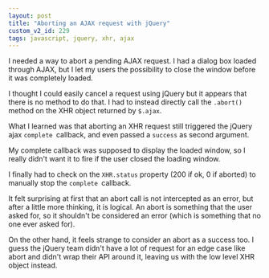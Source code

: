 ```yaml
---
layout: post
title: "Aborting an AJAX request with jQuery"
custom_v2_id: 229
tags: javascript, jquery, xhr, ajax
---
```


I needed a way to abort a pending AJAX request. I had a dialog box loaded
through AJAX, but I let my users the possibility to close the window before it
was completely loaded.

I thought I could easily cancel a request using jQuery but it appears that
there is no method to do that. I had to instead directly call the `.abort()`
method on the XHR object returned by `$.ajax`.

What I learned was that aborting an XHR request still triggered the jQuery
ajax `complete `callback, and even passed a `success` as second argument.

My complete callback was supposed to display the loaded window, so I really
didn't want it to fire if the user closed the loading window.

I finally had to check on the `XHR.status` property (200 if ok, 0 if aborted)
to manually stop the `complete `callback.

It felt surprising at first that an abort call is not intercepted as an error,
but after a little more thinking, it is logical. An abort is something that
the user asked for, so it shouldn't be considered an error (which is something
that no one ever asked for).

On the other hand, it feels strange to consider an abort as a success too. I
guess the jQuery team didn't have a lot of request for an edge case like abort
and didn't wrap their API around it, leaving us with the low level XHR object
instead.
